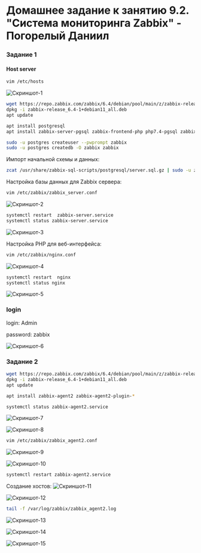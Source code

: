 # Домашнее задание к занятию 9.2. "Система мониторинга Zabbix" - Погорелый Даниил

### Задание 1

#### Host server

```bash
vim /etc/hosts
```

![Скриншот-1](https://github.com/DanPogorelyi/devops/blob/main/04-monitoring_resilient/02-zabbix_part-1/images/zabbix-server_hosts.png)


```bash
wget https://repo.zabbix.com/zabbix/6.4/debian/pool/main/z/zabbix-release/zabbix-release_6.4-1+debian11_all.deb
dpkg -i zabbix-release_6.4-1+debian11_all.deb
apt update
```

```bash
apt install postgresql
apt install zabbix-server-pgsql zabbix-frontend-php php7.4-pgsql zabbix-nginx-conf zabbix-sql-scripts zabbix-agent
```

```bash
sudo -u postgres createuser --pwprompt zabbix
sudo -u postgres createdb -O zabbix zabbix
```

Импорт начальной схемы и данных:
```bash
zcat /usr/share/zabbix-sql-scripts/postgresql/server.sql.gz | sudo -u zabbix psql zabbix
```

Настройка базы данных для Zabbix сервера:
```bash
vim /etc/zabbix/zabbix_server.conf
```

![Скриншот-2](https://github.com/DanPogorelyi/devops/blob/main/04-monitoring_resilient/02-zabbix_part-1/images/DBPassword.png)


```bash
systemctl restart  zabbix-server.service
systemctl status zabbix-server.service
```

![Скриншот-3](https://github.com/DanPogorelyi/devops/blob/main/04-monitoring_resilient/02-zabbix_part-1/images/zabbix-server_status.png)


Настройка PHP для веб-интерфейса:
```bash
vim /etc/zabbix/nginx.conf
```

![Скриншот-4](https://github.com/DanPogorelyi/devops/blob/main/04-monitoring_resilient/02-zabbix_part-1/images/nginx_conf.png)


```bash
systemctl restart  nginx
systemctl status nginx
```

![Скриншот-5](https://github.com/DanPogorelyi/devops/blob/main/04-monitoring_resilient/02-zabbix_part-1/images/nginx_status.png)


### login
login: Admin

password: zabbix

![Скриншот-6](https://github.com/DanPogorelyi/devops/blob/main/04-monitoring_resilient/02-zabbix_part-1/images/zabbix-server_adminka.png)




### Задание 2

```bash
wget https://repo.zabbix.com/zabbix/6.4/debian/pool/main/z/zabbix-release/zabbix-release_6.4-1+debian11_all.deb
dpkg -i zabbix-release_6.4-1+debian11_all.deb
apt update
```

```bash
apt install zabbix-agent2 zabbix-agent2-plugin-*
```

```bash
systemctl status zabbix-agent2.service
```

![Скриншот-7](https://github.com/DanPogorelyi/devops/blob/main/04-monitoring_resilient/02-zabbix_part-1/images/host-1_zabbix_status.png)

![Скриншот-8](https://github.com/DanPogorelyi/devops/blob/main/04-monitoring_resilient/02-zabbix_part-1/images/host-2_zabbix_status.png)


```bash
vim /etc/zabbix/zabbix_agent2.conf
```

![Скриншот-9](https://github.com/DanPogorelyi/devops/blob/main/04-monitoring_resilient/02-zabbix_part-1/images/host-1_add_ip-server.png)

![Скриншот-10](https://github.com/DanPogorelyi/devops/blob/main/04-monitoring_resilient/02-zabbix_part-1/images/host-2_add_ip-server.png)


```bash
systemctl restart zabbix-agent2.service
```


Создание хостов:
![Скриншот-11](https://github.com/DanPogorelyi/devops/blob/main/04-monitoring_resilient/02-zabbix_part-1/images/host-1_create_host.png)

![Скриншот-12](https://github.com/DanPogorelyi/devops/blob/main/04-monitoring_resilient/02-zabbix_part-1/images/host-2_create_host.png)


```bash
tail -f /var/log/zabbix/zabbix_agent2.log
```


![Скриншот-13](https://github.com/DanPogorelyi/devops/blob/main/04-monitoring_resilient/02-zabbix_part-1/images/hosts.png)

![Скриншот-14](https://github.com/DanPogorelyi/devops/blob/main/04-monitoring_resilient/02-zabbix_part-1/images/logs.png)

![Скриншот-15](https://github.com/DanPogorelyi/devops/blob/main/04-monitoring_resilient/02-zabbix_part-1/images/monitoring.png)
